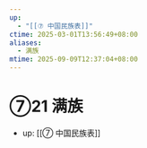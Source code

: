 ```yaml
---
up:
  - "[[⑦ 中国民族表]]"
ctime: 2025-03-01T13:56:49+08:00
aliases:
  - 满族
mtime: 2025-09-09T12:37:04+08:00
---
```


# ⑦21 满族

- up: [[⑦ 中国民族表]]

